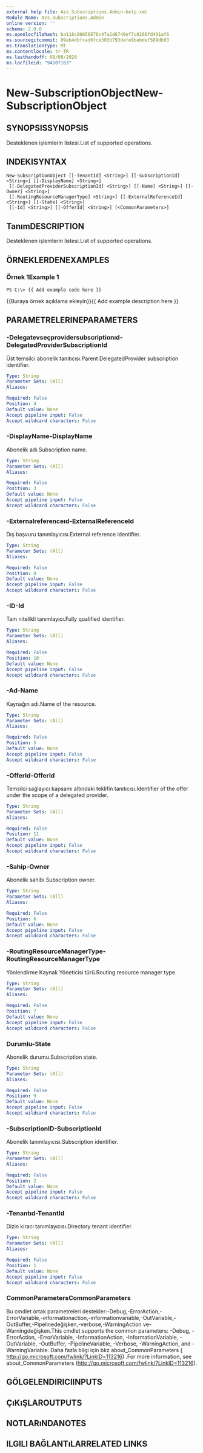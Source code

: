 ```yaml
---
external help file: Azs.Subscriptions.Admin-help.xml
Module Name: Azs.Subscriptions.Admin
online version: ''
schema: 2.0.0
ms.openlocfilehash: ba118c80656676c47a2d6740ef7c0266fd491af6
ms.sourcegitcommit: 09eb4dbfcad6fce303b793dafe9bebdef589db03
ms.translationtype: MT
ms.contentlocale: tr-TR
ms.lasthandoff: 08/08/2020
ms.locfileid: "94107163"
---
```

# <span data-ttu-id="96263-101">New-SubscriptionObject</span><span class="sxs-lookup"><span data-stu-id="96263-101">New-SubscriptionObject</span></span>

## <span data-ttu-id="96263-102">SYNOPSIS</span><span class="sxs-lookup"><span data-stu-id="96263-102">SYNOPSIS</span></span>
<span data-ttu-id="96263-103">Desteklenen işlemlerin listesi.</span><span class="sxs-lookup"><span data-stu-id="96263-103">List of supported operations.</span></span>

## <span data-ttu-id="96263-104">INDEKI</span><span class="sxs-lookup"><span data-stu-id="96263-104">SYNTAX</span></span>

```
New-SubscriptionObject [[-TenantId] <String>] [[-SubscriptionId] <String>] [[-DisplayName] <String>]
 [[-DelegatedProviderSubscriptionId] <String>] [[-Name] <String>] [[-Owner] <String>]
 [[-RoutingResourceManagerType] <String>] [[-ExternalReferenceId] <String>] [[-State] <String>]
 [[-Id] <String>] [[-OfferId] <String>] [<CommonParameters>]
```

## <span data-ttu-id="96263-105">Tanım</span><span class="sxs-lookup"><span data-stu-id="96263-105">DESCRIPTION</span></span>
<span data-ttu-id="96263-106">Desteklenen işlemlerin listesi.</span><span class="sxs-lookup"><span data-stu-id="96263-106">List of supported operations.</span></span>

## <span data-ttu-id="96263-107">ÖRNEKLERDEN</span><span class="sxs-lookup"><span data-stu-id="96263-107">EXAMPLES</span></span>

### <span data-ttu-id="96263-108">Örnek 1</span><span class="sxs-lookup"><span data-stu-id="96263-108">Example 1</span></span>
```
PS C:\> {{ Add example code here }}
```

<span data-ttu-id="96263-109">{{Buraya örnek açıklama ekleyin}}</span><span class="sxs-lookup"><span data-stu-id="96263-109">{{ Add example description here }}</span></span>

## <span data-ttu-id="96263-110">PARAMETRELERINE</span><span class="sxs-lookup"><span data-stu-id="96263-110">PARAMETERS</span></span>

### <span data-ttu-id="96263-111">-Delegatevseçprovidersubscriptionıd</span><span class="sxs-lookup"><span data-stu-id="96263-111">-DelegatedProviderSubscriptionId</span></span>
<span data-ttu-id="96263-112">Üst temsilci abonelik tanıtıcısı.</span><span class="sxs-lookup"><span data-stu-id="96263-112">Parent DelegatedProvider subscription identifier.</span></span>

```yaml
Type: String
Parameter Sets: (All)
Aliases: 

Required: False
Position: 4
Default value: None
Accept pipeline input: False
Accept wildcard characters: False
```

### <span data-ttu-id="96263-113">-DisplayName</span><span class="sxs-lookup"><span data-stu-id="96263-113">-DisplayName</span></span>
<span data-ttu-id="96263-114">Abonelik adı.</span><span class="sxs-lookup"><span data-stu-id="96263-114">Subscription name.</span></span>

```yaml
Type: String
Parameter Sets: (All)
Aliases: 

Required: False
Position: 3
Default value: None
Accept pipeline input: False
Accept wildcard characters: False
```

### <span data-ttu-id="96263-115">-Externalreferenceıd</span><span class="sxs-lookup"><span data-stu-id="96263-115">-ExternalReferenceId</span></span>
<span data-ttu-id="96263-116">Dış başvuru tanımlayıcısı.</span><span class="sxs-lookup"><span data-stu-id="96263-116">External reference identifier.</span></span>

```yaml
Type: String
Parameter Sets: (All)
Aliases: 

Required: False
Position: 8
Default value: None
Accept pipeline input: False
Accept wildcard characters: False
```

### <span data-ttu-id="96263-117">-ID</span><span class="sxs-lookup"><span data-stu-id="96263-117">-Id</span></span>
<span data-ttu-id="96263-118">Tam nitelikli tanımlayıcı.</span><span class="sxs-lookup"><span data-stu-id="96263-118">Fully qualified identifier.</span></span>

```yaml
Type: String
Parameter Sets: (All)
Aliases: 

Required: False
Position: 10
Default value: None
Accept pipeline input: False
Accept wildcard characters: False
```

### <span data-ttu-id="96263-119">-Ad</span><span class="sxs-lookup"><span data-stu-id="96263-119">-Name</span></span>
<span data-ttu-id="96263-120">Kaynağın adı.</span><span class="sxs-lookup"><span data-stu-id="96263-120">Name of the resource.</span></span>

```yaml
Type: String
Parameter Sets: (All)
Aliases: 

Required: False
Position: 5
Default value: None
Accept pipeline input: False
Accept wildcard characters: False
```

### <span data-ttu-id="96263-121">-OfferId</span><span class="sxs-lookup"><span data-stu-id="96263-121">-OfferId</span></span>
<span data-ttu-id="96263-122">Temsilci sağlayıcı kapsamı altındaki teklifin tanıtıcısı.</span><span class="sxs-lookup"><span data-stu-id="96263-122">Identifier of the offer under the scope of a delegated provider.</span></span>

```yaml
Type: String
Parameter Sets: (All)
Aliases: 

Required: False
Position: 11
Default value: None
Accept pipeline input: False
Accept wildcard characters: False
```

### <span data-ttu-id="96263-123">-Sahip</span><span class="sxs-lookup"><span data-stu-id="96263-123">-Owner</span></span>
<span data-ttu-id="96263-124">Abonelik sahibi.</span><span class="sxs-lookup"><span data-stu-id="96263-124">Subscription owner.</span></span>

```yaml
Type: String
Parameter Sets: (All)
Aliases: 

Required: False
Position: 6
Default value: None
Accept pipeline input: False
Accept wildcard characters: False
```

### <span data-ttu-id="96263-125">-RoutingResourceManagerType</span><span class="sxs-lookup"><span data-stu-id="96263-125">-RoutingResourceManagerType</span></span>
<span data-ttu-id="96263-126">Yönlendirme Kaynak Yöneticisi türü.</span><span class="sxs-lookup"><span data-stu-id="96263-126">Routing resource manager type.</span></span>

```yaml
Type: String
Parameter Sets: (All)
Aliases: 

Required: False
Position: 7
Default value: None
Accept pipeline input: False
Accept wildcard characters: False
```

### <span data-ttu-id="96263-127">Durumlu</span><span class="sxs-lookup"><span data-stu-id="96263-127">-State</span></span>
<span data-ttu-id="96263-128">Abonelik durumu.</span><span class="sxs-lookup"><span data-stu-id="96263-128">Subscription state.</span></span>

```yaml
Type: String
Parameter Sets: (All)
Aliases: 

Required: False
Position: 9
Default value: None
Accept pipeline input: False
Accept wildcard characters: False
```

### <span data-ttu-id="96263-129">-SubscriptionID</span><span class="sxs-lookup"><span data-stu-id="96263-129">-SubscriptionId</span></span>
<span data-ttu-id="96263-130">Abonelik tanımlayıcısı.</span><span class="sxs-lookup"><span data-stu-id="96263-130">Subscription identifier.</span></span>

```yaml
Type: String
Parameter Sets: (All)
Aliases: 

Required: False
Position: 2
Default value: None
Accept pipeline input: False
Accept wildcard characters: False
```

### <span data-ttu-id="96263-131">-Tenantıd</span><span class="sxs-lookup"><span data-stu-id="96263-131">-TenantId</span></span>
<span data-ttu-id="96263-132">Dizin kiracı tanımlayıcısı.</span><span class="sxs-lookup"><span data-stu-id="96263-132">Directory tenant identifier.</span></span>

```yaml
Type: String
Parameter Sets: (All)
Aliases: 

Required: False
Position: 1
Default value: None
Accept pipeline input: False
Accept wildcard characters: False
```

### <span data-ttu-id="96263-133">CommonParameters</span><span class="sxs-lookup"><span data-stu-id="96263-133">CommonParameters</span></span>
<span data-ttu-id="96263-134">Bu cmdlet ortak parametreleri destekler:-Debug,-ErrorAction,-ErrorVariable,-ınformationaction,-ınformationvariable,-OutVariable,-OutBuffer,-Pipelinedeğişken,-verbose,-WarningAction ve-Warningdeğişken.</span><span class="sxs-lookup"><span data-stu-id="96263-134">This cmdlet supports the common parameters: -Debug, -ErrorAction, -ErrorVariable, -InformationAction, -InformationVariable, -OutVariable, -OutBuffer, -PipelineVariable, -Verbose, -WarningAction, and -WarningVariable.</span></span> <span data-ttu-id="96263-135">Daha fazla bilgi için bkz about_CommonParameters ( http://go.microsoft.com/fwlink/?LinkID=113216) .</span><span class="sxs-lookup"><span data-stu-id="96263-135">For more information, see about_CommonParameters (http://go.microsoft.com/fwlink/?LinkID=113216).</span></span>

## <span data-ttu-id="96263-136">GÖLGELENDIRICI</span><span class="sxs-lookup"><span data-stu-id="96263-136">INPUTS</span></span>

## <span data-ttu-id="96263-137">ÇıKıŞLAR</span><span class="sxs-lookup"><span data-stu-id="96263-137">OUTPUTS</span></span>

## <span data-ttu-id="96263-138">NOTLARıNDA</span><span class="sxs-lookup"><span data-stu-id="96263-138">NOTES</span></span>

## <span data-ttu-id="96263-139">ILGILI BAĞLANTıLAR</span><span class="sxs-lookup"><span data-stu-id="96263-139">RELATED LINKS</span></span>

